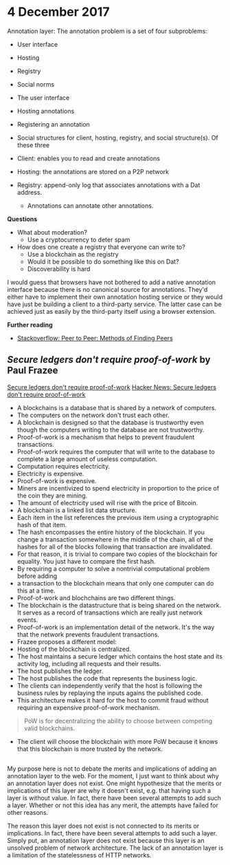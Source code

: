 # 4 December 2017

Annotation layer:
The annotation problem is a set of four subproblems: 
  - User interface
  - Hosting
  - Registry
  - Social norms
  - The user interface
  - Hosting annotations
  - Registering an annotation
  - Social structures for
client, hosting, registry,
and social structure(s).
Of these three

- Client: enables you to read and create annotations
- Hosting: the annotations are stored on a P2P network
- Registry: append-only log that associates annotations with a Dat address.
    - Annotations can annotate other annotations.

**Questions**

- What about moderation?
  - Use a cryptocurrency to deter spam
- How does one create a registry that everyone can write to?
  - Use a blockchain as the registry
  - Would it be possible to do something like this on Dat?
  - Discoverability is hard

I would guess that browsers have not bothered to add a native annotation interface
because there is no canonical source for annotations.
They'd either have to implement their own annotation hosting service or they 
would have just be building a client to a third-party service.
The latter case can be achieved just as easily by the third-party itself using a 
browser extension.

**Further reading**

- [Stackoverflow: Peer to Peer: Methods of Finding Peers](https://stackoverflow.com/questions/310607/peer-to-peer-methods-of-finding-peers)


## _Secure ledgers don't require proof-of-work_ by Paul Frazee

[Secure ledgers don't require proof-of-work](http://pfrazee.github.io/blog/secure-ledgers-dont-require-proof-of-work)
[Hacker News: Secure ledgers don't require proof-of-work](https://news.ycombinator.com/item?id=15644545)

- A blockchains is a database that is shared by a network of computers.
- The computers on the network don't trust each other.
- A blockchain is designed so that the database is trustworthy even though the
  computers writing to the database are not trustworthy.
- Proof-of-work is a mechanism that helps to prevent fraudulent transactions.
- Proof-of-work requires the computer that will write to the database to complete a 
  large amount of useless computation.
- Computation requires electricity.
- Electricity is expensive.
- Proof-of-work is expensive.
- Miners are incentivized to spend electricity in proportion to the price of the
  coin they are mining.
- The amount of electricity used will rise with the price of Bitcoin.
- A blockchain is a linked list data structure.
- Each item in the list references the previous item using a cryptographic hash
  of that item.
- The hash encompasses the entire history of the blockchain. If you change a transaction
  somewhere in the middle of the chain, all of the hashes for all of the blocks
  following that transaction are invalidated.
- For that reason, it is trivial to compare two copies of the blockchain for equality.
  You just have to compare the first hash.
- By requiring a computer to solve a nontrivial computational problem before adding
- a transaction to the blockchain means that only one computer can do this at a time.
- Proof-of-work and blochchains are two different things.
- The blockchain is the datastructure that is being shared on the network. It
  serves as a record of transactions which are really just network events.
- Proof-of-work is an implementation detail of the network. It's the way that
  the network prevents fraudulent transactions.
- Frazee proposes a different model:
- Hosting of the blockchain is centralized.
- The host maintains a secure ledger which contains the host state and its activity
  log, including all requests and their results.
- The host publishes the ledger.
- The host publishes the code that represents the business logic.
- The clients can independently verify that the host is following the business
  rules by replaying the inputs agains the published code.
- This architecture makes it hard for the host to commit fraud without requiring
  an expensive proof-of-work mechanism.

> PoW is for decentralizing the ability to choose between competing valid blockchains.

- The client will choose the blockchain with more PoW because it knows that this
  blockchain is more trusted by the network.

## 

My purpose here is not to debate the merits and implications of adding an 
annotation layer to the web. For the moment, I just want to think about why
an annotation layer does not exist. One might hypothesize that the merits or
implications of this layer are why it doesn't exist, e.g. that having such a layer
is without value. In fact, there have been several attempts to add such a layer.
Whether or not this idea has any merit, the attempts have failed for other reasons.

The reason this layer does not exist is 
not connected to its merits or implications. In fact, there have been several
attempts to add such a layer. Simply put, an annotation layer does not exist
because this layer is an unsolved problem of network architecture.
The lack of an annotation layer is a limitation of the statelessness of HTTP networks.
